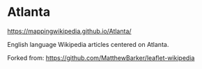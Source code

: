 # Atlanta
https://mappingwikipedia.github.io/Atlanta/

English language Wikipedia articles centered on Atlanta.

Forked from: https://github.com/MatthewBarker/leaflet-wikipedia

